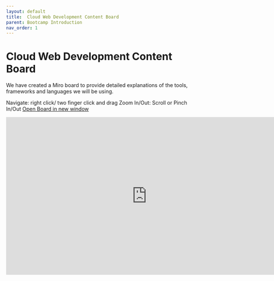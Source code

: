 ```yaml
---
layout: default
title:  Cloud Web Development Content Board
parent: Bootcamp Introduction
nav_order: 1
---
```


# Cloud Web Development Content Board
We have created a Miro board to provide detailed explanations of the tools, frameworks and languages we will be using. 

Navigate: right click/ two finger click and drag
Zoom In/Out: Scroll or Pinch In/Out
[Open Board in new window](https://miro.com/app/board/uXjVPZYTME8=/)

<iframe width="768" height="432" src="https://miro.com/app/live-embed/uXjVPZYTME8=/?moveToViewport=-33500,-18509,5981,3510&embedId=670709513194&embedAutoplay=true" frameborder="0" scrolling="no" allowfullscreen></iframe>

